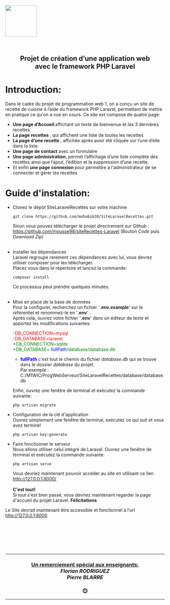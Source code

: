 <div align="left"><a href="https://www.univ-grenoble-alpes.fr/" target="_blank"><img src="https://upload.wikimedia.org/wikipedia/commons/0/07/Logo_Universit%C3%A9_Grenoble_Alpes_2020.svg" width="100"></a></div>
<br>

#
<div align="Center"><h2><b>Projet de création d’une application web<br/> avec le framework PHP Laravel<h2></b></div>


# Introduction:

Dans le cadre du projet de programmation web 1, on a conçu un site de recette de cuisine à l’aide du framework PHP Laravel, permettant de mettre en pratique ce qu'on a vue en cours. Ce site est composé de quatre page:
- <b> Une page d’Accueil </b> affichant un texte de bienvenue et les 3 dernières recettes
- <b> La page recettes </b>, qui affichent une liste de toutes les recettes 
- <b> La page d’une recette </b>, affichée après avoir été cliquée sur l’une d’elle dans la liste.
- <b> Une page de contact </b> avec un formulaire
- <b> Une page administration</b>, permet l’affichage d’une liste complète des recettes ainsi que l’ajout, l’édition et la suppression d’une recette.
- Et enfin <b> une page connexion </b> pour permettre à l'administrateur de se connecter et gérer les recettes


# Guide d'instalation:
- Clonez le dépôt SiteLaravelRecettes sur votre machine

  ```shell
  git clone https://github.com/mohabib38/SiteLaravelRecettes.git
  ```
  Sinon vous pouvez télécharger le projet directrement sur Github : https://github.com/mousse98/siteRecettes-Laravel (Bouton <em>Code</em> puis <em>Download Zip</em>)
<br/><br/>
- Installer les dépendances<br/>Laravel regroupe rarement ces dépendances avec lui, vous devrez utiliser composer pour les télécharger.<br/>Placez vous dans le répertoire et lancez la commande:

    ```shell
    composer install
    ```
    Ce processus peut prendre quelques minutes.
<br/><br/>
- Mise en place de la base de données<br/>
Pour la configurer, recherchez un fichier '<b>.env.example</b>' sur le référentiel et renommez-le en '<b>.env</b>' .<br/>
 Après cela, ouvrez votre fichier '<b>.env</b>' dans un éditeur de texte et apportez les modifications suivantes:

    <span style="color:red">-DB_CONNECTION=mysql<br/>-DB_DATABASE=laravel</span><br/>
    <span style="color:green">+DB_CONNECTION=sqlite<br/>+DB_DATABASE=
    <span style="color:Blue"> fullPath</span>/database/database.db</span>

    - <b><span style="color:Blue"> fullPath</span></b> c'est tout le chemin du fichier <em>database.db</em> qui se trouve dans le dossier <em>database</em> du projet.<br/>
    Par exemple : C:/M1WIC/ProgWebServeur/SiteLaravelRecettes/database/database.db<br/>
    <em></em>

    Enfin, ouvrez une fenêtre de terminal et exécutez la commande suivante:
     ```shell
    php artisan migrate
    ```
- Configuration de la clé d'application<br/>
Ouvrez simplement une fenêtre de terminal, exécutez ce qui suit et vous avez terminé!

    ```shell
    php artisan key:generate
    ```

- Faire fonctionner le serveur<br/>
Nous allons utiliser celui intégré de Laravel. Ouvrez une fenêtre de terminal et exécutez la commande suivante:

    ```shell
    php artisan serve
    ```
    Vous devriez maintenant pouvoir accéder au site en utilisant ce lien http://127.0.0.1:8000/
<br/><br/>
<b>C'est tout!</b><br/>
Si tout s'est bien passé, vous devriez maintenant regarder la page d'accueil du projet Laravel. <b>Félicitations</b>





Le Site devrait maintenant être accessible et fonctionnel à l’url http://127.0.0.1:8000



<br/><br/><br/><br/><br/>

<hr/>

<div align="center"><h3><b><u>Un remerciement spécial aux enseignants:</u></b><br/><em>Florian RODRIGUEZ<br/>Pierre BLARRE</em><h3>😊</div>
<hr/>

